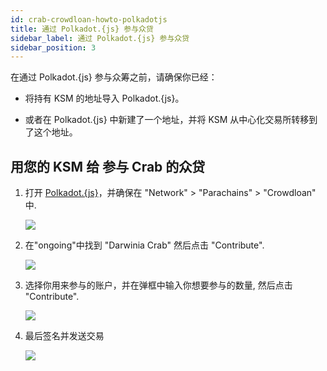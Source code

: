 ```yaml
---
id: crab-crowdloan-howto-polkadotjs
title: 通过 Polkadot.{js} 参与众贷
sidebar_label: 通过 Polkadot.{js} 参与众贷
sidebar_position: 3
---
```


在通过 Polkadot.{js} 参与众筹之前，请确保你已经：

* 将持有 KSM 的地址导入 Polkadot.{js}。

* 或者在 Polkadot.{js} 中新建了一个地址，并将 KSM 从中心化交易所转移到了这个地址。

## 用您的 KSM 给 参与 Crab 的众贷

1. 打开 [Polkadot.{js}](https://polkadot.js.org/apps/?rpc=wss%3A%2F%2Fkusama-rpc.polkadot.io#/parachains/crowdloan)，并确保在 "Network" > "Parachains" > "Crowdloan" 中.

   ![](../assets/crowdloan/polkadotjs.jpg)

2. 在"ongoing"中找到 "Darwinia Crab" 然后点击 "Contribute".

   ![](../assets/crowdloan/polkadotjs2.jpg)

3. 选择你用来参与的账户，并在弹框中输入你想要参与的数量, 然后点击 "Contribute".

   ![](../assets/crowdloan/polkadotjs3.jpg)

4. 最后签名并发送交易

   ![](../assets/crowdloan/polkadotjs4.jpg)
